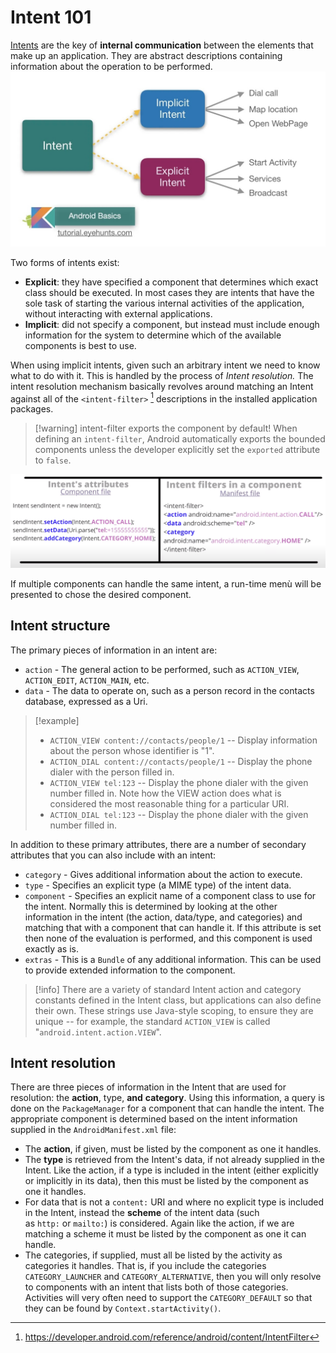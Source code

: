 # Intent 101

[Intents](https://developer.android.com/reference/android/content/Intent) are the key of **internal communication** between the elements that make up an application. They are abstract descriptions containing information about the operation to be performed.
![|800](../../zzz_res/attachments/intents.png)

Two forms of intents exist:
- **Explicit**: they have specified a component that determines which exact class should be executed. In most cases they are intents that have the sole task of starting the various internal activities of the application, without interacting with external applications.
- **Implicit**: did not specify a component, but instead must include enough information for the system to determine which of the available components is best to use.

When using implicit intents, given such an arbitrary intent we need to know what to do with it. This is handled by the process of _Intent resolution._ The intent resolution mechanism basically revolves around matching an Intent against all of the `<intent-filter>` [^intentFilter] descriptions in the installed application packages. 

>[!warning] intent-filter exports the component by default!
>When defining an `intent-filter`, Android automatically exports the bounded components unless the developer explicitly set the `exported` attribute to `false`.

[^intentFilter]: https://developer.android.com/reference/android/content/IntentFilter

![](../../zzz_res/attachments/implicit-intent-example.png)

If multiple components can handle the same intent, a run-time menù will be presented to chose the desired component.

## Intent structure

The primary pieces of information in an intent are:

- `action` - The general action to be performed, such as `ACTION_VIEW`, `ACTION_EDIT`, `ACTION_MAIN`, etc.
- `data` - The data to operate on, such as a person record in the contacts database, expressed as a Uri.

>[!example]
>- `ACTION_VIEW content://contacts/people/1` -- Display information about the person whose identifier is "1".
>- `ACTION_DIAL content://contacts/people/1` -- Display the phone dialer with the person filled in.
>- `ACTION_VIEW tel:123` -- Display the phone dialer with the given number filled in. Note how the VIEW action does what is considered the most reasonable thing for a particular URI.
>- `ACTION_DIAL tel:123` -- Display the phone dialer with the given number filled in.

In addition to these primary attributes, there are a number of secondary attributes that you can also include with an intent:
- `category` - Gives additional information about the action to execute.
- `type` - Specifies an explicit type (a MIME type) of the intent data.
- `component` - Specifies an explicit name of a component class to use for the intent. Normally this is determined by looking at the other information in the intent (the action, data/type, and categories) and matching that with a component that can handle it. If this attribute is set then none of the evaluation is performed, and this component is used exactly as is.
- `extras` - This is a `Bundle` of any additional information. This can be used to provide extended information to the component.

>[!info]
>There are a variety of standard Intent action and category constants defined in the Intent class, but applications can also define their own. These strings use Java-style scoping, to ensure they are unique -- for example, the standard `ACTION_VIEW` is called "`android.intent.action.VIEW`".

## Intent resolution

There are three pieces of information in the Intent that are used for resolution: the **action**, type, **and** **category**. Using this information, a query is done on the `PackageManager` for a component that can handle the intent. The appropriate component is determined based on the intent information supplied in the `AndroidManifest.xml` file:
- The **action**, if given, must be listed by the component as one it handles.
- The **type** is retrieved from the Intent's data, if not already supplied in the Intent. Like the action, if a type is included in the intent (either explicitly or implicitly in its data), then this must be listed by the component as one it handles.
- For data that is not a `content:` URI and where no explicit type is included in the Intent, instead the **scheme** of the intent data (such as `http:` or `mailto:`) is considered. Again like the action, if we are matching a scheme it must be listed by the component as one it can handle.
- The categories, if supplied, must all be listed by the activity as categories it handles. That is, if you include the categories `CATEGORY_LAUNCHER` and `CATEGORY_ALTERNATIVE`, then you will only resolve to components with an intent that lists both of those categories. Activities will very often need to support the `CATEGORY_DEFAULT` so that they can be found by `Context.startActivity()`.
